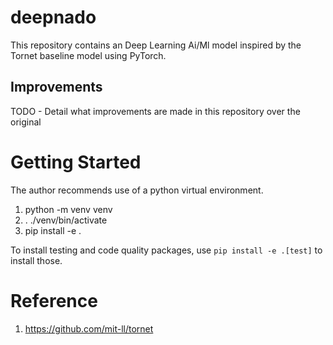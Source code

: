 # deepnado

This repository contains an Deep Learning Ai/Ml model inspired by the Tornet baseline model using PyTorch.

## Improvements

TODO - Detail what improvements are made in this repository over the original

# Getting Started

The author recommends use of a python virtual environment.

1. python -m venv venv
2. . ./venv/bin/activate
3. pip install -e .

To install testing and code quality packages, use ```pip install -e .[test]``` to install those.

# Reference

1. https://github.com/mit-ll/tornet
